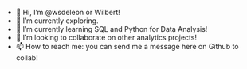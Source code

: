 - 👋 Hi, I’m @wsdeleon or Wilbert!
- 👀 I’m currently exploring.
- 🌱 I’m currently learning SQL and Python for Data Analysis!
- 💞️ I’m looking to collaborate on other analytics projects!
- 📫 How to reach me: you can send me a message here on Github to collab!

<!---
wsdeleon/wsdeleon is a ✨ special ✨ repository because its `README.md` (this file) appears on your GitHub profile.
You can click the Preview link to take a look at your changes.
--->
